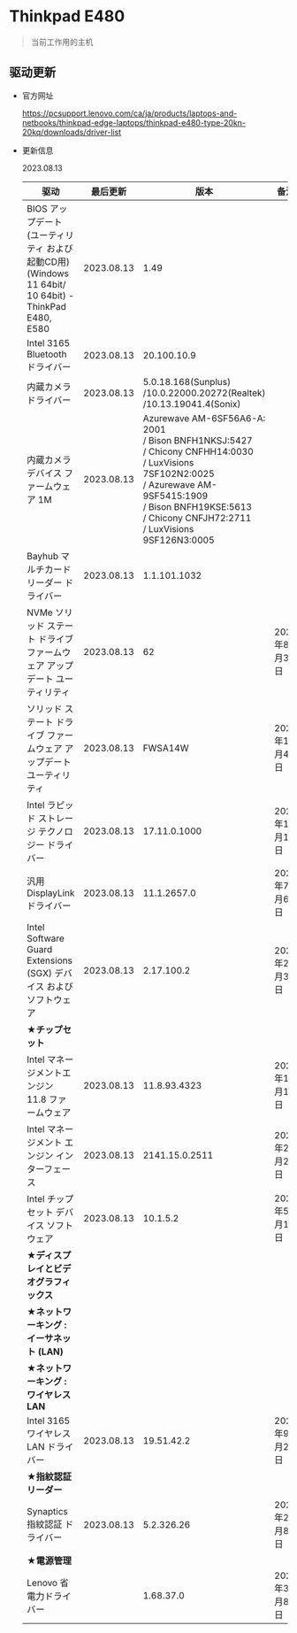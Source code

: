# Thinkpad E480

> 当前工作用的主机

## 驱动更新

- 官方网址

  https://pcsupport.lenovo.com/ca/ja/products/laptops-and-netbooks/thinkpad-edge-laptops/thinkpad-e480-type-20kn-20kq/downloads/driver-list

- 更新信息

  2023.08.13

  | 驱动                                                         | 最后更新   | 版本                                                         | 备注           |
  | ------------------------------------------------------------ | ---------- | ------------------------------------------------------------ | -------------- |
  | BIOS アップデート (ユーティリティ および 起動CD用)<br /> (Windows 11 64bit/ 10 64bit) - ThinkPad E480, E580 | 2023.08.13 | 1.49                                                         |                |
  | Intel 3165 Bluetooth ドライバー                              | 2023.08.13 | 20.100.10.9                                                  |                |
  | 内蔵カメラ ドライバー                                        | 2023.08.13 | 5.0.18.168(Sunplus) <br />/10.0.22000.20272(Realtek) <br />/10.13.19041.4(Sonix) |                |
  | 内蔵カメラ デバイス ファームウェア 1M                        | 2023.08.13 | Azurewave AM-6SF56A6-A: 2001 <br />/ Bison BNFH1NKSJ:5427 <br />/ Chicony CNFHH14:0030 <br />/ LuxVisions 7SF102N2:0025 <br />/ Azurewave AM-9SF5415:1909 <br />/ Bison BNFH19KSE:5613 <br />/ Chicony CNFJH72:2711 <br />/ LuxVisions 9SF126N3:0005 |                |
  | Bayhub マルチカード リーダー ドライバー                      | 2023.08.13 | 1.1.101.1032                                                 |                |
  | NVMe ソリッド ステート ドライブ ファームウェア アップデート ユーティリティ | 2023.08.13 | 62                                                           | 2023年8月3日   |
  | ソリッド ステート ドライブ ファームウェア アップデート ユーティリティ | 2023.08.13 | FWSA14W                                                      | 2020年11月4日  |
  | Intel ラピッド ストレージ テクノロジー ドライバー            | 2023.08.13 | 17.11.0.1000                                                 | 2022年1月14日  |
  | 汎用 DisplayLink ドライバー                                  | 2023.08.13 | 11.1.2657.0                                                  | 2023年7月6日   |
  | Intel Software Guard Extensions (SGX) デバイス および ソフトウェア | 2023.08.13 | 2.17.100.2                                                   | 2023年2月3日   |
  | ★**チップセット**                                            |            |                                                              |                |
  | Intel マネージメントエンジン 11.8 ファームウェア             | 2023.08.13 | 11.8.93.4323                                                 | 2022年12月13日 |
  | Intel マネージメント エンジン インターフェース               | 2023.08.13 | 2141.15.0.2511                                               | 2022年2月28日  |
  | Intel チップセット デバイス ソフトウェア                     | 2023.08.13 | 10.1.5.2                                                     | 2020年5月19日  |
  | ★**ディスプレイとビデオグラフィックス**                      |            |                                                              |                |
  | ★**ネットワーキング : イーサネット (LAN)**                   |            |                                                              |                |
  | ★**ネットワーキング : ワイヤレスLAN**                        |            |                                                              |                |
  | Intel 3165 ワイヤレス LAN ドライバー                         | 2023.08.13 | 19.51.42.2                                                   | 2022年9月22日  |
  | ★**指紋認証リーダー**                                        |            |                                                              |                |
  | Synaptics 指紋認証 ドライバー                                | 2023.08.13 | 5.2.326.26                                                   | 2023年2月8日   |
  | ★**電源管理**                                                |            |                                                              |                |
  | Lenovo 省電力ドライバー                                      |            | 1.68.37.0                                                    | 2023年3月8日   |
  
  

